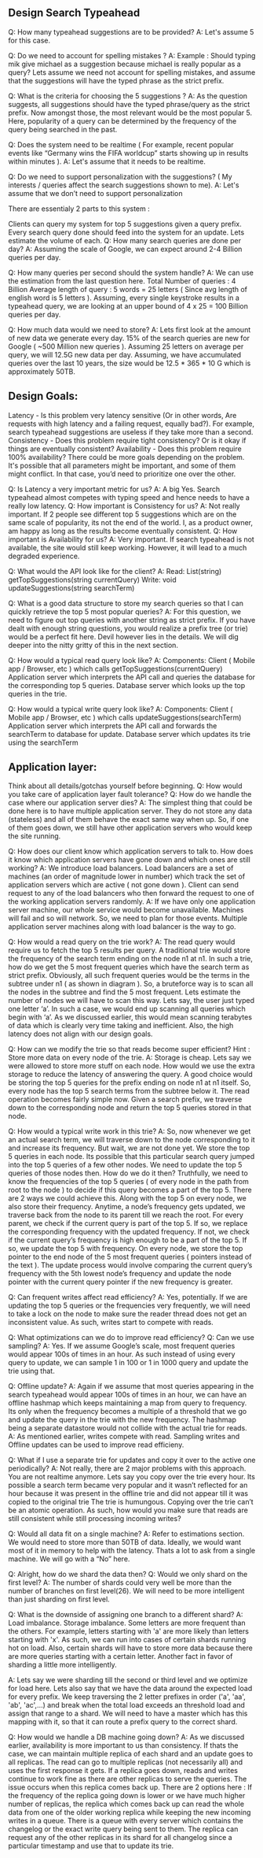 ## Design Search Typeahead

Q: How many typeahead suggestions are to be provided?
A: Let's assume 5 for this case.

Q: Do we need to account for spelling mistakes ?
A: Example : Should typing mik give michael as a suggestion because michael is really popular as a query?
Lets assume we need not account for spelling mistakes, and assume that the suggestions will have the typed phrase as the strict prefix.

Q: What is the criteria for choosing the 5 suggestions ?
A: As the question suggests, all suggestions should have the typed phrase/query as the strict prefix. Now amongst those, the most relevant would be the most popular 5. Here, popularity of a query can be determined by the frequency of the query being searched in the past.

Q: Does the system need to be realtime ( For example, recent popular events like “Germany wins the FIFA worldcup” starts showing up in results within minutes ).
A: Let's assume that it needs to be realtime.

Q: Do we need to support personalization with the suggestions? ( My interests / queries affect the search suggestions shown to me).
A: Let's assume that we don’t need to support personalization

There are essentialy 2 parts to this system :

Clients can query my system for top 5 suggestions given a query prefix.
Every search query done should feed into the system for an update.
Lets estimate the volume of each.
Q: How many search queries are done per day?
A: Assuming the scale of Google, we can expect around 2-4 Billion queries per day.

Q: How many queries per second should the system handle?
A: We can use the estimation from the last question here.
Total Number of queries : 4 Billion
Average length of query : 5 words = 25 letters ( Since avg length of english word is 5 letters ).
Assuming, every single keystroke results in a typeahead query, we are looking at an upper bound of 4 x 25 = 100 Billion queries per day.

Q: How much data would we need to store?
A: Lets first look at the amount of new data we generate every day. 15% of the search queries are new for Google ( ~500 Million new queries ). Assuming 25 letters on average per query, we will 12.5G new data per day.
Assuming, we have accumulated queries over the last 10 years, the size would be 12.5 * 365 * 10 G which is approximately 50TB.

## Design Goals:
Latency - Is this problem very latency sensitive (Or in other words, Are requests with high latency and a failing request, equally bad?). For example, search typeahead suggestions are useless if they take more than a second.
Consistency - Does this problem require tight consistency? Or is it okay if things are eventually consistent?
Availability - Does this problem require 100% availability?
There could be more goals depending on the problem. It's possible that all parameters might be important, and some of them might conflict. In that case, you’d need to prioritize one over the other.

Q: Is Latency a very important metric for us?
A: A big Yes. Search typeahead almost competes with typing speed and hence needs to have a really low latency.
Q: How important is Consistency for us?
A: Not really important. If 2 people see different top 5 suggestions which are on the same scale of popularity, its not the end of the world. I, as a product owner, am happy as long as the results become eventually consistent.
Q: How important is Availability for us?
A: Very important. If search typeahead is not available, the site would still keep working. However, it will lead to a much degraded experience.

Q: What would the API look like for the client?
A:
Read: List(string) getTopSuggestions(string currentQuery)
Write: void updateSuggestions(string searchTerm)

Q: What is a good data structure to store my search queries so that I can quickly retrieve the top 5 most popular queries?
A: For this question, we need to figure out top queries with another string as strict prefix. If you have dealt with enough string questions, you would realize a prefix tree (or trie) would be a perfect fit here.
Devil however lies in the details. We will dig deeper into the nitty gritty of this in the next section.

Q: How would a typical read query look like?
A: Components:
Client ( Mobile app / Browser, etc ) which calls getTopSuggestions(currentQuery)
Application server which interprets the API call and queries the database for the corresponding top 5 queries.
Database server which looks up the top queries in the trie.

Q: How would a typical write query look like?
A: Components:
Client ( Mobile app / Browser, etc ) which calls updateSuggestions(searchTerm)
Application server which interprets the API call and forwards the searchTerm to database for update.
Database server which updates its trie using the searchTerm

## Application layer:
Think about all details/gotchas yourself before beginning.
Q: How would you take care of application layer fault tolerance?
Q: How do we handle the case where our application server dies?
A: The simplest thing that could be done here is to have multiple application server. They do not store any data (stateless) and all of them behave the exact same way when up. So, if one of them goes down, we still have other application servers who would keep the site running.

Q: How does our client know which application servers to talk to. How does it know which application servers have gone down and which ones are still working?
A: We introduce load balancers. Load balancers are a set of machines (an order of magnitude lower in number) which track the set of application servers which are active ( not gone down ). Client can send request to any of the load balancers who then forward the request to one of the working application servers randomly.
A: If we have only one application server machine, our whole service would become unavailable. Machines will fail and so will network. So, we need to plan for those events. Multiple application server machines along with load balancer is the way to go.

Q: How would a read query on the trie work?
A: The read query would require us to fetch the top 5 results per query. A traditional trie would store the frequency of the search term ending on the node n1 at n1. In such a trie, how do we get the 5 most frequent queries which have the search term as strict prefix. Obviously, all such frequent queries would be the terms in the subtree under n1 ( as shown in diagram ).
So, a bruteforce way is to scan all the nodes in the subtree and find the 5 most frequent. Lets estimate the number of nodes we will have to scan this way.
Lets say, the user just typed one letter ‘a’. In such a case, we would end up scanning all queries which begin with ‘a’. As we discussed earlier, this would mean scanning terabytes of data which is clearly very time taking and inefficient. Also, the high latency does not align with our design goals.

Q: How can we modify the trie so that reads become super efficient?
Hint : Store more data on every node of the trie.
A: Storage is cheap. Lets say we were allowed to store more stuff on each node. How would we use the extra storage to reduce the latency of answering the query.
A good choice would be storing the top 5 queries for the prefix ending on node n1 at n1 itself. So, every node has the top 5 search terms from the subtree below it. The read operation becomes fairly simple now. Given a search prefix, we traverse down to the corresponding node and return the top 5 queries stored in that node.

Q: How would a typical write work in this trie?
A: So, now whenever we get an actual search term, we will traverse down to the node corresponding to it and increase its frequency. But wait, we are not done yet. We store the top 5 queries in each node. Its possible that this particular search query jumped into the top 5 queries of a few other nodes. We need to update the top 5 queries of those nodes then. How do we do it then? Truthfully, we need to know the frequencies of the top 5 queries ( of every node in the path from root to the node ) to decide if this query becomes a part of the top 5.
There are 2 ways we could achieve this.
Along with the top 5 on every node, we also store their frequency. Anytime, a node’s frequency gets updated, we traverse back from the node to its parent till we reach the root. For every parent, we check if the current query is part of the top 5. If so, we replace the corresponding frequency with the updated frequency. If not, we check if the current query’s frequency is high enough to be a part of the top 5. If so, we update the top 5 with frequency.
On every node, we store the top pointer to the end node of the 5 most frequent queries ( pointers instead of the text ). The update process would involve comparing the current query’s frequency with the 5th lowest node’s frequency and update the node pointer with the current query pointer if the new frequency is greater.

Q: Can frequent writes affect read efficiency?
A: Yes, potentially. If we are updating the top 5 queries or the frequencies very frequently, we will need to take a lock on the node to make sure the reader thread does not get an inconsistent value. As such, writes start to compete with reads.

Q: What optimizations can we do to improve read efficiency?
Q: Can we use sampling?
A: Yes. If we assume Google’s scale, most frequent queries would appear 100s of times in an hour. As such instead of using every query to update, we can sample 1 in 100 or 1 in 1000 query and update the trie using that.

Q: Offline update?
A: Again if we assume that most queries appearing in the search typeahead would appear 100s of times in an hour, we can have an offline hashmap which keeps maintaining a map from query to frequency. Its only when the frequency becomes a multiple of a threshold that we go and update the query in the trie with the new frequency. The hashmap being a separate datastore would not collide with the actual trie for reads.
A: As mentioned earlier, writes compete with read. Sampling writes and Offline updates can be used to improve read efficieny.

Q: What if I use a separate trie for updates and copy it over to the active one periodically?
A: Not really, there are 2 major problems with this approach.
You are not realtime anymore. Lets say you copy over the trie every hour. Its possible a search term became very popular and it wasn’t reflected for an hour because it was present in the offline trie and did not appear till it was copied to the original trie
The trie is humungous. Copying over the trie can’t be an atomic operation. As such, how would you make sure that reads are still consistent while still processing incoming writes?

Q: Would all data fit on a single machine?
A: Refer to estimations section. We would need to store more than 50TB of data.
Ideally, we would want most of it in memory to help with the latency. Thats a lot to ask from a single machine. We will go with a “No” here.

Q: Alright, how do we shard the data then?
Q: Would we only shard on the first level?
A: The number of shards could very well be more than the number of branches on first level(26). We will need to be more intelligent than just sharding on first level.

Q: What is the downside of assigning one branch to a different shard?
A: Load imbalance. Storage imbalance. Some letters are more frequent than the others. For example, letters starting with 'a' are more likely than letters starting with 'x'. As such, we can run into cases of certain shards running hot on load. Also, certain shards will have to store more data because there are more queries starting with a certain letter. Another fact in favor of sharding a little more intelligently.

A: Lets say we were sharding till the second or third level and we optimize for load here. Lets also say that we have the data around the expected load for every prefix.
We keep traversing the 2 letter prefixes in order ('a', 'aa', 'ab', 'ac',...) and break when the total load exceeds an threshold load and assign that range to a shard.
We will need to have a master which has this mapping with it, so that it can route a prefix query to the correct shard.


Q: How would we handle a DB machine going down?
A: As we discussed earlier, availability is more important to us than consistency. If thats the case, we can maintain multiple replica of each shard and an update goes to all replicas. The read can go to multiple replicas (not necessarily all) and uses the first response it gets. If a replica goes down, reads and writes continue to work fine as there are other replicas to serve the queries.
The issue occurs when this replica comes back up. There are 2 options here :
If the frequency of the replica going down is lower or we have much higher number of replicas, the replica which comes back up can read the whole data from one of the older working replica while keeping the new incoming writes in a queue.
There is a queue with every server which contains the changelog or the exact write query being sent to them. The replica can request any of the other replicas in its shard for all changelog since a particular timestamp and use that to update its trie.




